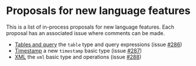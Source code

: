 # Proposals for new language features

This is a list of in-process proposals for new language features. Each proposal has an associated issue where comments can be made.
  
  * [Tables and query](tablequery/tablequery.md) the `table` type and query expressions (issue [#286](https://github.com/ballerina-platform/ballerina-spec/issues/286))
  * [Timestamp](timestamp/timestamp.md) a new `timestamp` basic type (issue [#287](https://github.com/ballerina-platform/ballerina-spec/issues/287))
  * [XML](xml/xml.md) the `xml` basic type and operations (issue [#288](https://github.com/ballerina-platform/ballerina-spec/issues/288))
  